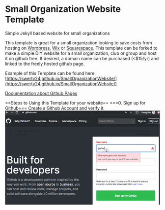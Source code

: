 # Small Organization Website Template
Simple Jekyll based website for small organizations

This template is great for a small organization looking to save costs from hosting on [Wordpress](https://wordpress.com/), [Wix](https://www.wix.com/) or [Squarespace](https://www.squarespace.com/). This template can be forked to make a simple DIY website for a small  organization, club or group and host it on github free. If desired, a domain name can be purchased (<$15/yr) and linked to the freely hosted github page.

Example of this Template can be found here: [https://swerty24.github.io/SmallOrganizationWebsite/](https://swerty24.github.io/SmallOrganizationWebsite/)

[Documentation about Github Pages](https://help.github.com/en/articles/getting-started-with-github-pages)


==Steps to Using this Template for your website==
===0. Sign up for Github===
Create a Github Account and verify it.
![not loading github login gif](assets/demo/01.GithubLogin.gif)
